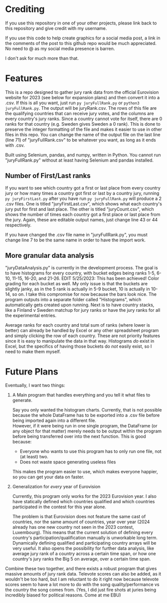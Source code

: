 # Crediting
If you use this repository in one of your other projects, please link back to this repository and give credit with my username.

If you use this code to help create graphics for a social media post, a link in the comments of the post to this github repo would be much appreciated. No need to @ as my social media presence is barren.

I don't ask for much more than that.

# Features
This is a repo designed to gather jury rank data from the official Eurovision website for 2023 (see below for expansion plans) and then convert it into a .csv.
If this is all you want, just run `py juryFullRank.py` or `python3 juryFullRank.py`. The output will be juryRank.csv. The rows of this file are the qualifying countries that can receive jury votes,
and the columns are every country's jury ranks. Since a country cannot vote for itself, there are 0 ranks for that country (e.g. Sweden gives Sweden a 0 rank). 
This is done to preserve the integer formatting of the file and makes it easier to use in other files in this repo.
You can change the name of the output file on the last line (line 71) of "juryFullRank.csv" to be whatever you want, as long as it ends with .csv.

Built using Selenium, pandas, and numpy, written in Python. You cannot run "juryFullRank.py" without at least having Selenium and pandas installed.

## Number of First/Last ranks
If you want to see which country got a first or last place from every country jury or how many times a country got first or last by a country jury, 
running `py juryFirstLast.py` after you have run `py juryFullRank.py` will produce a 2 .csv files. One is titled "juryFirstLast.csv", which shows what each country's jury put for first and last place.
The other is titled "juryCount.csv", which shows the number of times each country got a first place or last place from the jury. Again, these are editable output names, just change line 43 or 44 respectively.

If you have changed the .csv file name in "juryFullRank.py", you must change line 7 to be the same name in order to have the import work.

## More granular data analysis
"juryDataAnalysis.py" is currently in the development process. The goal is to have histograms for every country, with bucket edges being ranks 1-5, 6-10, 11-15, 16-20, and 21-26. EDIT 5/25/2023: This has been achieved! Color grading for each bucket as well. My only issue is that the buckets are slightly janky, as in the 5 rank is actually in 5-9 bucket, 10 is actually in 10-14, so on. I take this compromise for now because the bars look nice. The program outputs into a separate folder called "Histograms", which automatically gets created upon running. Next is to have country stacks, like a Finland v Sweden matchup for jury ranks or have the jury ranks for all the experimental entries.

Average ranks for each country and total sum of ranks (where lower is better) can already be handled by Excel or any other spreadsheet program and simply clicking the row of each country.
These are not priority features since it is easy to manipulate the data in that way. Histograms *do* exist in Excel, but the specifics of having those buckets do *not* easily exist, so I need to make them myself.

# Future Plans
Eventually, I want two things:
1. A Main program that handles everything and you tell it what files to generate.

   Say you only wanted the histogram charts. Currently, that is not possible because the whole DataFrame has to be exported into a .csv file before being imported again into a different file.  
   However, if it were being run in one single program, the DataFrame (or any object for that matter) merely needs to be output within the program before being transferred over into the next function. This is good because:  
   + Everyone who wants to use this program has to only run one file, not (at least) two.
   + Does not waste space generating useless files  
   
   This makes the program easier to use, which makes everyone happier, so you can get your data on faster.
2. Generalization for *every* year of Eurovision

   Currently, this program only works for the 2023 Eurovision year. I also have statically defined which countries qualified and which countries participated in the contest for this year alone.
     
   The problem is that Eurovision does not feature the same cast of countries, nor the same amount of countries, year over year (2024 already has one new country not seen in the 2023 contest, Luxembourg). 
   This means that the current solution of defining every country's participation/qualification manually is unworkable long term. Dynamically defining qualified and participating country arrays will be very useful. 
   It also opens the possibility for further data analysis, like average jury rank of a country across a certain time span, or how one country's jury ranks the Big 5 on average, over a certain time span.
   
Combine these two together, and there exists a robust program that gives massive amounts of jury rank data. Televote scores can also be added, as it wouldn't be too hard, but I am reluctant to do it right now
because televote scores seem to have a lot more to do with the song quality/performance vs the country the song comes from. (Yes, I did just fire shots at juries being incredibly biased for political reasons. Come at me EBU)

